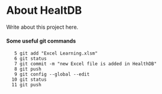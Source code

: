 # About HealtDB

Write about this project here.


#### Some useful git commands
```
   5 git add "Excel Learning.xlsm"
   6 git status
   7 git commit -m "new Excel file is added in HealthDB"
   8 git push
   9 git config --global --edit
  10 git status
  11 git push
```

  